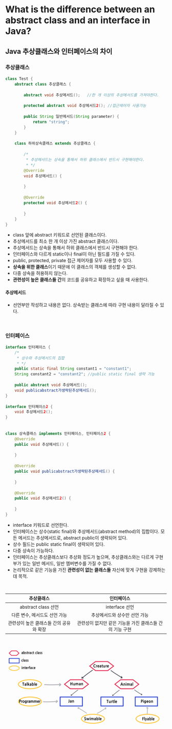 # What is the difference between an abstract class and an interface in Java?
## Java 추상클래스와 인터페이스의 차이

### 추상클래스

```java
class Test {
    abstract class 추상클래스 {
        
        abstract void 추상메서드();   //한 개 이상의 추상메서드를 가져야한다.
        
        protected abstract void 추상메서드2(); //접근제어자 사용가능
        
        public String 일반메서드(String parameter) {
            return "string";
        }
    }

    class 하위상속클래스 extends 추상클래스 {
        
        /*
         * 추상메서드는 상속을 통해서 하위 클래스에서 반드시 구현해야한다.
         * */
        @Override
        void 추상메서드() {

        }

        @Override
        protected void 추상메서드2() {

        }
    }
}
```
- class 앞에 abstract 키워드로 선언된 클래스이다.
- 추상메서드를 최소 한 개 이상 가진 abstract 클래스이다.
- 추상메서드는 상속을 통해서 하위 클래스에서 반드시 구현해야 한다.
- 인터페이스와 다르게 static이나 final이 아닌 필드를 가질 수 있다.
- public, protected, private 접근 제어자를 모두 사용할 수 있다.
-  **상속을 위한 클래스**이기 때문에 이 클래스의 객체를 생성할 수 없다.
- 다중 상속을 허용하지 않는다.
- **관련성이 높은 클래스들 간**의 코드를 공유하고 확장하고 싶을 때 사용한다.

#### 추상메서드
- 선언부만 작성하고 내용은 없다. 상속받는 클래스에 따라 구현 내용이 달라질 수 있다.

<br>

### 인터페이스
```java
interface 인터페이스 {
    /*
     * 상수와 추상메서드의 집합
     * */
    public static final String constant1 = "constant1";
    String constant2 = "constant2"; //public static final 생략 가능

    public abstract void 추상메서드();
    void publicabstract가생략된추상메서드();
}

interface 인터페이스2 {
    void 추상메서드2();
}


class 상속클래스 implements 인터페이스, 인터페이스2 {
    @Override
    public void 추상메서드() {

    }

    @Override
    public void publicabstract가생략된추상메서드() {

    }

    @Override
    public void 추상메서드2() {

    }
}
```

- interface 키워드로 선언한다.
- 인터페이스는 상수(static final)와 추상메서드(abstract method)의 집합이다. 모든 메서드는 추상메서드로, abstract public이 생략되어 있다.
- 상수 필드는 public static final이 생략되어 있다.
- 다중 상속이 가능하다.
- 인터페이스는 추상클래스보다 추상화 정도가 높으며, 추상클래스와는 다르게 구현부가 있는 일반 메서드, 일반 멤버변수를 가질 수 없다.
- 논리적으로 같은 기능을 가진 **관련성이 없는 클래스들** 자신에 맞게 구현을 강제하는 데 목적.

<br>

|추상클래스|              인터페이스               |
|:----------------------:|:--------------------------------:|
|abstract class 선언|           interface 선언           |
|다른 변수, 메서드도 선언 가능|         추상메서드와 상수만 선언 가능         |
| 관련성이 높은 클래스들 간의 공유와 확장 | 관련성이 없지만 같은 기능을 가진 클래스들 간의 기능 구현 |

<br>

![](https://raw.githubusercontent.com/hryun11/my-study/main/interview/Java%20Backend%20Developer%20Interview%20Questions/imgsrc/q01.jpg)
